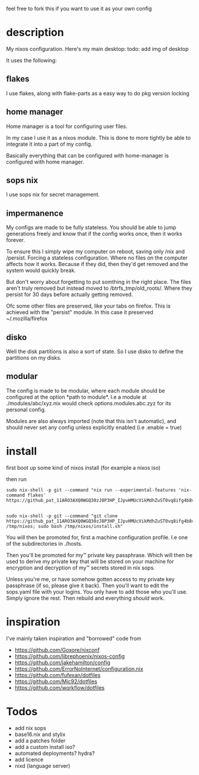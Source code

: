 feel free to fork this if you want to use it as your own config

# description
My nixos configuration. Here's my main desktop: 
todo: add img of desktop

It uses the following:

## flakes
I use flakes, along with flake-parts as a easy way to do pkg version locking

## home manager
Home manager is a tool for configuring user files.

In my case I use it as a nixos module. This is done to more tightly be able 
to integrate it into a part of my config.

Basically everything that 
can be configured with home-manager is configured with home manager.  

## sops nix
I use sops nix for secret management.

## impermanence
My configs are made to be fully stateless. You should be able to jump 
generations freely and know that if the config works once, then it works 
forever. 

To ensure this I simply wipe my computer on reboot, saving only /nix and /persist. 
Forcing a stateless configuration. Where no files on the computer affects how it 
works. Because if they did, then they'd get removed and the system would 
quickly break.

But don't worry about forgetting to put somthing in the right place. The files 
aren't truly removed but instead moved to /btrfs_tmp/old_roots/. Where they 
persist for 30 days before actually getting removed. 

Ofc some other files are preserved, like your tabs on firefox. This is achieved 
with the "persist" module. In this case it preserved ~/.mozilla/firefox 

## disko
Well the disk partitions is also a sort of state. So I use disko to define the 
partitions on my disks.  

## modular
The config is made to be modular, where each module should be configured at the 
option \*path to module\*. I.e a module at ./modules/abc/xyz.nix would check 
options.modules.abc.zyz for its personal config. 

Modules are also always imported (note that this isn't automatic), and should 
never set any config unless explicitly enabled (i.e .enable = true)


# install
first boot up some kind of nixos install (for example a nixos iso)

then run
    
    sudo nix-shell -p git --command "nix run --experimental-features 'nix-command flakes' https://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@github.com/upidapi/NixOs.git"


    sudo nix-shell -p git --command "git clone https://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@github.com/upidapi/NixOs.git /tmp/nixos; sudo bash /tmp/nixos/install.sh"

You will then be promoted for, first a machine configuration profile. I.e one 
of the subdirectories in ./hosts.

Then you'll be promoted for my™ private key passphrase. Which will then be used
to derive my private key that will be stored on your machine for encryption and 
decryption of my™ secrets stored in nix sops.

Unless you're me, or have somehow gotten access to my private key passphrase (if
so, please give it back). Then you'll want to edit the sops.yaml file with your 
logins. You only have to add those who you'll use. Simply ignore the rest. Then 
rebuild and everything *should* work.


# inspiration
I've mainly taken inspiration and "borrowed" code from 

* https://github.com/Goxore/nixconf
* https://github.com/librephoenix/nixos-config
* https://github.com/jakehamilton/config
* https://github.com/ErrorNoInternet/configuration.nix
* https://github.com/fufexan/dotfiles
* https://github.com/Mic92/dotfiles
* https://github.com/workflow/dotfiles

# Todos
* add nix sops
* base16.nix and stylix
* add a patches folder
* add a custom install iso?
* automated deployments? hydra?
* add licence
* nixd (language server)
